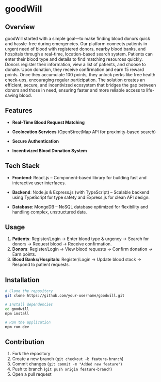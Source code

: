 # goodWill

## Overview
goodWill started with a simple goal—to make finding blood donors quick and hassle-free during emergencies. Our platform connects patients in urgent need of blood with registered donors, nearby blood banks, and hospitals through a real-time, location-based search system. Patients can enter their blood type and details to find matching resources quickly. Donors register their information, view a list of patients, and choose to donate. Upon donation, they receive confirmation and earn 15 reward points. Once they accumulate 100 points, they unlock perks like free health check-ups, encouraging regular participation. The solution creates an efficient, secure, and incentivized ecosystem that bridges the gap between donors and those in need, ensuring faster and more reliable access to life-saving blood.

## Features
- **Real-Time Blood Request Matching**
- **Geolocation Services** (OpenStreetMap API for proximity-based search)

- **Secure Authentication**

- **Incentivized Blood Donation System**

## Tech Stack
- **Frontend**:
   React.js – Component-based library for building fast and interactive user interfaces.

- **Backend**:
   Node.js & Express.js (with TypeScript) – Scalable backend using TypeScript for type safety and Express.js for clean API design.

- **Database**:
   MongoDB – NoSQL database optimized for flexibility and handling complex, unstructured data.
  
## Usage
1. **Patients**: Register/Login → Enter blood type & urgency → Search for donors → Request blood → Receive confirmation.
2. **Donors**: Register/Login → View blood requests → Confirm donation → Earn points.
3. **Blood Banks/Hospitals**: Register/Login → Update blood stock → Respond to patient requests.

## Installation
```bash
# Clone the repository
git clone https://github.com/your-username/goodwill.git

# Install dependencies
cd goodwill
npm install

# Run the application
npm run dev
```

## Contribution
1. Fork the repository
2. Create a new branch (`git checkout -b feature-branch`)
3. Commit changes (`git commit -m "Added new feature"`)
4. Push to branch (`git push origin feature-branch`)
5. Open a pull request


